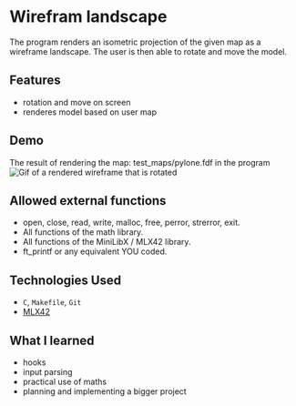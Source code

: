 # Wirefram landscape

The program renders an isometric projection of the given map as a wireframe landscape. The user is then able to rotate and move the model.

## Features

- rotation and move on screen
- renderes model based on user map

## Demo

The result of rendering the map: test_maps/pylone.fdf in the program
![Gif of a rendered wireframe that is rotated](https://github.com/user-attachments/assets/2925fdc9-2938-4320-b3f6-a25837e131b7)


## Allowed external functions

- open, close, read, write, malloc, free, perror, strerror, exit.
- All functions of the math library.
- All functions of the MiniLibX / MLX42 library.
- ft_printf or any equivalent YOU coded.

## Technologies Used

- `C`, `Makefile`, `Git`
- [MLX42](https://github.com/codam-coding-college/MLX42/tree/master)

## What I learned

- hooks
- input parsing
- practical use of maths
- planning and implementing a bigger project
